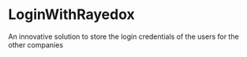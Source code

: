 # LoginWithRayedox
An innovative solution to store the login credentials of the users for the other companies
